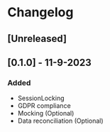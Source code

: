 # Changelog
## [Unreleased]

## [0.1.0] - 11-9-2023
### Added
- SessionLocking
- GDPR compliance
- Mocking (Optional)
- Data reconciliation (Optional)